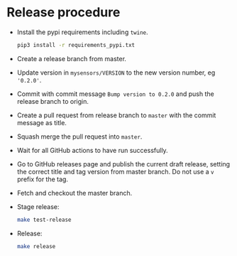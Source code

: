 # Release procedure

- Install the pypi requirements including `twine`.

  ```sh
  pip3 install -r requirements_pypi.txt
  ```

- Create a release branch from master.
- Update version in `mysensors/VERSION` to the new version number, eg `'0.2.0'`.
- Commit with commit message `Bump version to 0.2.0` and push the release branch to origin.
- Create a pull request from release branch to `master` with the commit message as title.
- Squash merge the pull request into `master`.
- Wait for all GitHub actions to have run successfully.
- Go to GitHub releases page and publish the current draft release, setting the correct title and tag version from master branch. Do not use a `v` prefix for the tag.
- Fetch and checkout the master branch.
- Stage release:

  ```sh
  make test-release
  ```

- Release:

  ```sh
  make release
  ```
